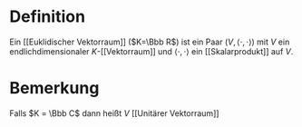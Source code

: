 # Definition
Ein [[Euklidischer Vektorraum]] ($K=\Bbb R$) ist ein Paar $(V, \langle \cdot, \cdot \rangle)$ mit $V$ ein endlichdimensionaler $K$-[[Vektorraum]] und $\langle \cdot , \cdot \rangle$ ein [[Skalarprodukt]] auf $V$.
# Bemerkung
Falls $K = \Bbb C$ dann heißt $V$ [[Unitärer Vektorraum]]